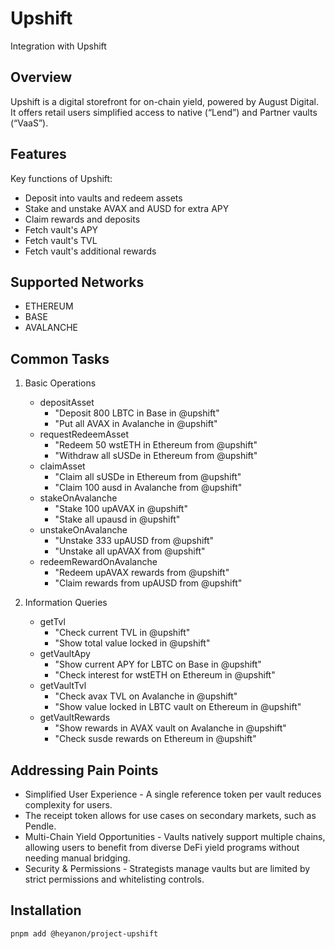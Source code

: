# Upshift

Integration with Upshift


## Overview

Upshift is a digital storefront for on-chain yield, powered by August Digital.
It offers retail users simplified access to native (“Lend”) and Partner vaults (“VaaS”).

## Features

Key functions of Upshift:
- Deposit into vaults and redeem assets
- Stake and unstake AVAX and AUSD for extra APY
- Claim rewards and deposits
- Fetch vault's APY
- Fetch vault's TVL
- Fetch vault's additional rewards

## Supported Networks

- ETHEREUM
- BASE
- AVALANCHE

## Common Tasks

1. Basic Operations
   - depositAsset
      - "Deposit 800 LBTC in Base in @upshift"
      - "Put all AVAX in Avalanche in @upshift"
   - requestRedeemAsset
      - "Redeem 50 wstETH in Ethereum from @upshift"
      - "Withdraw all sUSDe in Ethereum from @upshift"
   - claimAsset
      - "Claim all sUSDe in Ethereum from @upshift"
      - "Claim 100 ausd in Avalanche from @upshift"
   - stakeOnAvalanche
      - "Stake 100 upAVAX in @upshift"
      - "Stake all upausd in @upshift"
   - unstakeOnAvalanche
      - "Unstake 333 upAUSD from @upshift"
      - "Unstake all upAVAX from @upshift"
   - redeemRewardOnAvalanche
      - "Redeem upAVAX rewards from @upshift"
      - "Claim rewards from upAUSD from @upshift"

2. Information Queries
   - getTvl
      - "Check current TVL in @upshift"
      - "Show total value locked in @upshift"
   - getVaultApy
      - "Show current APY for LBTC on Base in @upshift"
      - "Check interest for wstETH on Ethereum in @upshift"
   - getVaultTvl
      - "Check avax TVL on Avalanche in @upshift"
      - "Show value locked in LBTC vault on Ethereum in @upshift"
   - getVaultRewards
      - "Show rewards in AVAX vault on Avalanche in @upshift"
      - "Check susde rewards on Ethereum in @upshift" 


## Addressing Pain Points

- Simplified User Experience - A single reference token per vault reduces complexity for users.
- The receipt token allows for use cases on secondary markets, such as Pendle.
- Multi-Chain Yield Opportunities - Vaults natively support multiple chains, allowing users to benefit from diverse DeFi yield programs without needing manual bridging.
- Security & Permissions - Strategists manage vaults but are limited by strict permissions and whitelisting controls.

## Installation

```bash
pnpm add @heyanon/project-upshift
```

